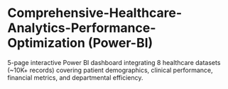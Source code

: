 # Comprehensive-Healthcare-Analytics-Performance-Optimization (Power-BI)

5-page interactive Power BI dashboard integrating 8 healthcare datasets (~10K+ records) covering patient demographics, clinical performance, financial metrics, and departmental efficiency.
